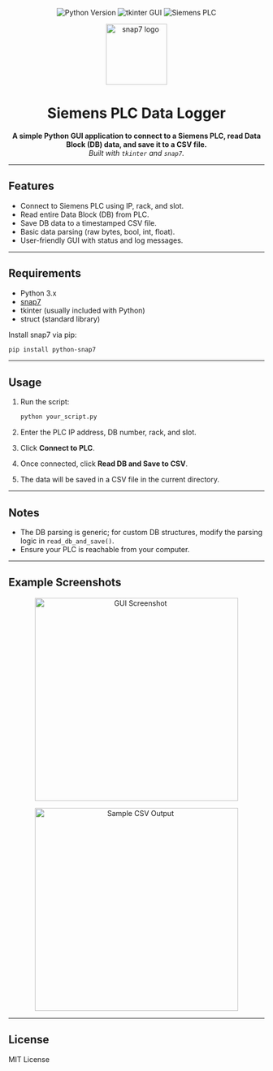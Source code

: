 <p align="center">
    <img src="https://img.shields.io/badge/Python-3.x-blue?logo=python" alt="Python Version" />
    <img src="https://img.shields.io/badge/GUI-tkinter-blueviolet" alt="tkinter GUI" />
    <img src="https://img.shields.io/badge/PLC-Siemens-green" alt="Siemens PLC" />
</p>

<p align="center">
    <img src="https://raw.githubusercontent.com/Snap7Project/python-snap7/master/docs/_static/snap7-logo.png" alt="snap7 logo" width="120" />
</p>

<h1 align="center">Siemens PLC Data Logger</h1>

<p align="center">
    <b>A simple Python GUI application to connect to a Siemens PLC, read Data Block (DB) data, and save it to a CSV file.</b><br>
    <i>Built with <code>tkinter</code> and <code>snap7</code>.</i>
</p>

---

## Features

- Connect to Siemens PLC using IP, rack, and slot.
- Read entire Data Block (DB) from PLC.
- Save DB data to a timestamped CSV file.
- Basic data parsing (raw bytes, bool, int, float).
- User-friendly GUI with status and log messages.

---

## Requirements

- Python 3.x
- [snap7](https://python-snap7.readthedocs.io/en/latest/)
- tkinter (usually included with Python)
- struct (standard library)

Install snap7 via pip:

```bash
pip install python-snap7
```

---

## Usage

1. Run the script:

   ```bash
   python your_script.py
   ```

2. Enter the PLC IP address, DB number, rack, and slot.
3. Click **Connect to PLC**.
4. Once connected, click **Read DB and Save to CSV**.
5. The data will be saved in a CSV file in the current directory.

---

## Notes

- The DB parsing is generic; for custom DB structures, modify the parsing logic in `read_db_and_save()`.
- Ensure your PLC is reachable from your computer.

---

## Example Screenshots

<p align="center">
    <img src="screenshot.png" alt="GUI Screenshot" width="400" />
</p>

<p align="center">
    <img src="https://user-images.githubusercontent.com/674621/209474104-2e8e6b6b-2e2e-4b8e-8e7e-7e7b7e7b7e7b.png" alt="Sample CSV Output" width="400" />
</p>

---

## License

MIT License

